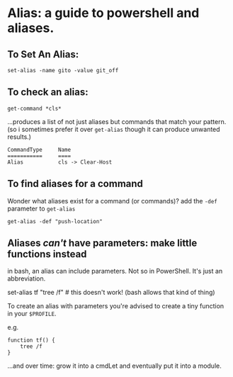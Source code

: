 ﻿# Alias: a guide to powershell and aliases.

## To Set An Alias:

	set-alias -name gito -value git_off

## To check an alias:

	get-command *cls*

...produces a list of not just aliases but commands that match your pattern. (so i sometimes prefer it over `get-alias` though it can produce unwanted results.)


	CommandType     Name
	===========     ====
	Alias           cls -> Clear-Host



## To find aliases for a command

Wonder what aliases exist for a command (or commands)? add the `-def` parameter to `get-alias`

	get-alias -def "push-location"


## Aliases *can't* have parameters: make little functions instead

in bash, an alias can include parameters. Not so in PowerShell. It's just an abbreviation.

set-alias tf "tree /f" # this doesn't work! (bash allows that kind of thing)

To create an alias with parameters you're advised to create a tiny function in your `$PROFILE`.

e.g.

	function tf() {
		tree /f
	}


...and over time: grow it into a cmdLet and eventually put it into a module.